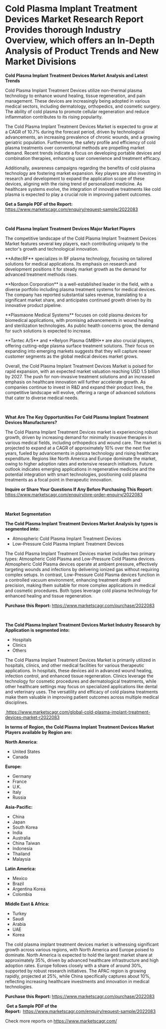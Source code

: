 <p><h1>Cold Plasma Implant Treatment Devices Market Research Report Provides thorough Industry Overview, which offers an In-Depth Analysis of Product Trends and New Market Divisions</h1></p><p><strong>Cold Plasma Implant Treatment Devices Market Analysis and Latest Trends</strong></p>
<p><p>Cold Plasma Implant Treatment Devices utilize non-thermal plasma technology to enhance wound healing, tissue regeneration, and pain management. These devices are increasingly being adopted in various medical sectors, including dermatology, orthopedics, and cosmetic surgery. The ability of cold plasma to promote cellular regeneration and reduce inflammation contributes to its rising popularity.</p><p>The Cold Plasma Implant Treatment Devices Market is expected to grow at a CAGR of 10.7% during the forecast period, driven by technological advancements, an increasing prevalence of chronic wounds, and a growing geriatric population. Furthermore, the safety profile and efficiency of cold plasma treatments over conventional methods are propelling market demand. Recent trends indicate a focus on developing portable devices and combination therapies, enhancing user convenience and treatment efficacy. </p><p>Additionally, awareness campaigns regarding the benefits of cold plasma technology are fostering market expansion. Key players are also investing in research and development to expand the application scope of these devices, aligning with the rising trend of personalized medicine. As healthcare systems evolve, the integration of innovative treatments like cold plasma is expected to play a crucial role in improving patient outcomes.</p></p>
<p><strong>Get a Sample PDF of the Report:&nbsp;</strong> <a href="https://www.marketscagr.com/enquiry/request-sample/2022083?utm_campaign=2476&utm_medium=2&utm_source=Github&utm_content=ia&utm_term=29032025&utm_id=cold-plasma-implant-treatment-devices">https://www.marketscagr.com/enquiry/request-sample/2022083</a></p>
<p>&nbsp;</p>
<p><strong>Cold Plasma Implant Treatment Devices Major Market Players</strong></p>
<p><p>The competitive landscape of the Cold Plasma Implant Treatment Devices Market features several key players, each contributing uniquely to the sector's growth and technological innovation. </p><p>**AdtecRF** specializes in RF plasma technology, focusing on tailored solutions for medical applications. Its emphasis on research and development positions it for steady market growth as the demand for advanced treatment methods rises.</p><p>**Nordson Corporation** is a well-established leader in the field, with a diverse portfolio including plasma treatment systems for medical devices. The company has reported substantial sales revenue, translating to a significant market share, and anticipates continued growth driven by its innovative product pipeline.</p><p>**Plasmaone Medical Systems** focuses on cold plasma devices for biomedical applications, with promising advancements in wound healing and sterilization technologies. As public health concerns grow, the demand for such solutions is expected to increase.</p><p>**Tantec A/S** and **Relyon Plasma GMBH** are also crucial players, offering cutting-edge plasma surface treatment solutions. Their focus on expanding into emerging markets suggests that they will capture newer customer segments as the global medical devices market grows.</p><p>Overall, the Cold Plasma Implant Treatment Devices Market is poised for rapid expansion, with an expected market valuation reaching USD 1.5 billion by 2027. The push for non-invasive treatment solutions and an increased emphasis on healthcare innovation will further accelerate growth. As companies continue to invest in R&D and expand their product lines, the competitive landscape will evolve, offering a range of advanced solutions that cater to diverse medical needs.</p></p>
<p>&nbsp;</p>
<p><strong>What Are The Key Opportunities For Cold Plasma Implant Treatment Devices Manufacturers?</strong></p>
<p><p>The Cold Plasma Implant Treatment Devices market is experiencing robust growth, driven by increasing demand for minimally invasive therapies in various medical fields, including orthopedics and wound care. The market is projected to expand at a CAGR of approximately 10% over the next five years, fueled by advancements in plasma technology and rising healthcare expenditure. Regions like North America and Europe dominate the market, owing to higher adoption rates and extensive research initiatives. Future outlook indicates emerging applications in regenerative medicine and the potential integration with smart technologies, positioning cold plasma treatments as a focal point in therapeutic innovation.</p></p>
<p><strong>Inquire or Share Your Questions If Any Before Purchasing This Report:</strong> <a href="https://www.marketscagr.com/enquiry/pre-order-enquiry/2022083?utm_campaign=2476&utm_medium=2&utm_source=Github&utm_content=ia&utm_term=29032025&utm_id=cold-plasma-implant-treatment-devices">https://www.marketscagr.com/enquiry/pre-order-enquiry/2022083</a></p>
<p>&nbsp;</p>
<p><strong>Market Segmentation</strong></p>
<p><strong>The Cold Plasma Implant Treatment Devices Market Analysis by types is segmented into:</strong></p>
<p><ul><li>Atmospheric Cold Plasma Implant Treatment Devices</li><li>Low-Pressure Cold Plasma Implant Treatment Devices</li></ul></p>
<p><p>The Cold Plasma Implant Treatment Devices market includes two primary types: Atmospheric Cold Plasma and Low-Pressure Cold Plasma devices. Atmospheric Cold Plasma devices operate at ambient pressure, effectively targeting wounds and infections by delivering ionized gas without requiring complex setups. In contrast, Low-Pressure Cold Plasma devices function in a controlled vacuum environment, enhancing treatment depth and precision, making them suitable for more complex applications in medical and cosmetic procedures. Both types leverage cold plasma technology for enhanced healing and tissue regeneration.</p></p>
<p><strong>Purchase this Report:&nbsp;</strong><a href="https://www.marketscagr.com/purchase/2022083?utm_campaign=2476&utm_medium=2&utm_source=Github&utm_content=ia&utm_term=29032025&utm_id=cold-plasma-implant-treatment-devices">https://www.marketscagr.com/purchase/2022083</a></p>
<p>&nbsp;</p>
<p><strong>The Cold Plasma Implant Treatment Devices Market Industry Research by Application is segmented into:</strong></p>
<p><ul><li>Hospitals</li><li>Clinics</li><li>Others</li></ul></p>
<p><p>The Cold Plasma Implant Treatment Devices Market is primarily utilized in hospitals, clinics, and other medical facilities for various therapeutic applications. In hospitals, these devices aid in advanced wound healing, infection control, and enhanced tissue regeneration. Clinics leverage the technology for cosmetic procedures and dermatological treatments, while other healthcare settings may focus on specialized applications like dental and veterinary uses. The versatility and efficacy of cold plasma treatments make them valuable in improving patient outcomes across multiple medical disciplines.</p></p>
<p><a href="https://www.marketscagr.com/global-cold-plasma-implant-treatment-devices-market-r2022083?utm_campaign=2476&utm_medium=2&utm_source=Github&utm_content=ia&utm_term=29032025&utm_id=cold-plasma-implant-treatment-devices">&nbsp;https://www.marketscagr.com/global-cold-plasma-implant-treatment-devices-market-r2022083</a></p>
<p><strong>In terms of Region, the Cold Plasma Implant Treatment Devices Market Players available by Region are:</strong></p>
<p>
    <p> <strong> North America: </strong>
        <ul>
            <li>United States</li>
            <li>Canada</li>
        </ul>
        </p> 
    <p> <strong> Europe: </strong>
        <ul>
            <li>Germany</li>
            <li>France</li>
            <li>U.K.</li>
            <li>Italy</li>
            <li>Russia</li>
        </ul>
        </p> 
    <p> <strong> Asia-Pacific: </strong>
        <ul>
            <li>China</li>
            <li>Japan</li>
            <li>South Korea</li>
            <li>India</li>
            <li>Australia</li>
            <li>China Taiwan</li>
            <li>Indonesia</li>
            <li>Thailand</li>
            <li>Malaysia</li>
        </ul>
        </p> 
    <p> <strong> Latin America: </strong>
        <ul>
            <li>Mexico</li>
            <li>Brazil</li>
            <li>Argentina Korea</li>
            <li>Colombia</li>
        </ul>
        </p> 
    <p> <strong> Middle East & Africa: </strong>
        <ul>
            <li>Turkey</li>
            <li>Saudi</li>
            <li>Arabia</li>
            <li>UAE</li>
            <li>Korea</li>
        </ul>
    </p>
    </p>
<p><p>The cold plasma implant treatment devices market is witnessing significant growth across various regions, with North America and Europe poised to dominate. North America is expected to hold the largest market share at approximately 35%, driven by advanced healthcare infrastructure and high adoption rates. Europe follows closely with a share of around 30%, supported by robust research initiatives. The APAC region is growing rapidly, projected at 25%, while China specifically captures about 10%, reflecting increasing healthcare investments and innovation in medical technologies.</p></p>
<p><strong>Purchase this Report: </strong><a href="https://www.marketscagr.com/purchase/2022083?utm_campaign=2476&utm_medium=2&utm_source=Github&utm_content=ia&utm_term=29032025&utm_id=cold-plasma-implant-treatment-devices">https://www.marketscagr.com/purchase/2022083</a></p>
<p>&nbsp;<strong>Get a Sample PDF of the Report:&nbsp;&nbsp;</strong><a href="https://www.marketscagr.com/enquiry/request-sample/2022083?utm_campaign=2476&utm_medium=2&utm_source=Github&utm_content=ia&utm_term=29032025&utm_id=cold-plasma-implant-treatment-devices">https://www.marketscagr.com/enquiry/request-sample/2022083</a></p>
<p><strong></strong></p>
<p>Check more reports on <a href="https://www.marketscagr.com/?utm_campaign=2476&utm_medium=2&utm_source=Github&utm_content=ia&utm_term=29032025&utm_id=cold-plasma-implant-treatment-devices">https://www.marketscagr.com/</a></p>